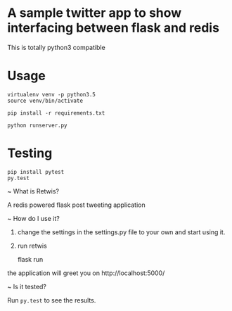 # A sample twitter app to show interfacing between flask and redis

This is totally python3 compatible

# Usage

    virtualenv venv -p python3.5
    source venv/bin/activate

    pip install -r requirements.txt

    python runserver.py

# Testing

    pip install pytest
    py.test


~ What is Retwis?

A redis powered flask post tweeting application

~ How do I use it?

1. change the settings in the settings.py file to your own
   and start using it.

2. run retwis

    flask run

the application will greet you on
     http://localhost:5000/

~ Is it tested?

Run `py.test` to see the results.
